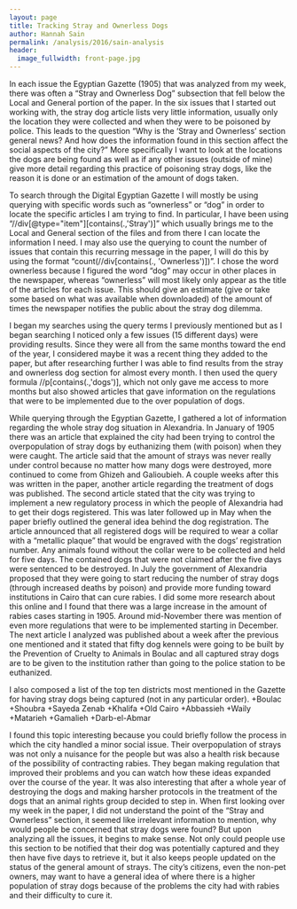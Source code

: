 ```yaml
---
layout: page
title: Tracking Stray and Ownerless Dogs
author: Hannah Sain
permalink: /analysis/2016/sain-analysis
header:
  image_fullwidth: front-page.jpg
---
```

In each issue the Egyptian Gazette (1905) that was analyzed from my week, there was often a “Stray and Ownerless Dog” subsection that fell below the Local and General portion of the paper. In the six issues that I started out working with, the stray dog article lists very little information, usually only the location they were collected and when they were to be poisoned by police. This leads to the question “Why is the ‘Stray and Ownerless’ section general news? And how does the information found in this section affect the social aspects of the city?” More specifically I want to look at the locations the dogs are being found as well as if any other issues (outside of mine) give more detail regarding this practice of poisoning stray dogs, like the reason it is done or an estimation of the amount of dogs taken.

To search through the Digital Egyptian Gazette I will mostly be using querying with specific words such as “ownerless” or “dog” in order to locate the specific articles I am trying to find. In particular, I have been using “//div[@type="item"][contains(.,'Stray')]” which usually brings me to the Local and General section of the files and from there I can locate the information I need. I may also use the querying to count the number of issues that contain this recurring message in the paper, I will do this by using the format “count(//div[contains(., 'Ownerless')])”. I chose the word ownerless because I figured the word “dog” may occur in other places in the newspaper, whereas “ownerless” will most likely only appear as the title of the articles for each issue. This should give an estimate (give or take some based on what was available when downloaded) of the amount of times the newspaper notifies the public about the stray dog dilemma.

I began my searches using the query terms I previously mentioned but as I began searching I noticed only a few issues (15 different days) were providing results. Since they were all from the same months toward the end of the year, I considered maybe it was a recent thing they added to the paper, but after researching further I was able to find results from the stray and ownerless dog section for almost every month. I then used the query formula //p[contains(.,'dogs')], which not only gave me access to more months but also showed articles that gave information on the regulations that were to be implemented due to the over population of dogs.

While querying through the Egyptian Gazette, I gathered a lot of information regarding the whole stray dog situation in Alexandria. In January of 1905 there was an article that explained the city had been trying to control the overpopulation of stray dogs by euthanizing them (with poison) when they were caught. The article said that the amount of strays was never really under control because no matter how many dogs were destroyed, more continued to come from Ghizeh and Galioubieh. A couple weeks after this was written in the paper, another article regarding the treatment of dogs was published. The second article stated that the city was trying to implement a new regulatory process in which the people of Alexandria had to get their dogs registered. This was later followed up in May when the paper briefly outlined the general idea behind the dog registration. The article announced that all registered dogs will be required to wear a collar with a “metallic plaque” that would be engraved with the dogs’ registration number. Any animals found without the collar were to be collected and held for five days. The contained dogs that were not claimed after the five days were sentenced to be destroyed. In July the government of Alexandria proposed that they were going to start reducing the number of stray dogs (through increased deaths by poison) and provide more funding toward institutions in Cairo that can cure rabies. I did some more research about this online and I found that there was a large increase in the amount of rabies cases starting in 1905. Around mid-November there was mention of even more regulations that were to be implemented starting in December.  The next article I analyzed was published about a week after the previous one mentioned and it stated that fifty dog kennels were going to be built by the Prevention of Cruelty to Animals in Boulac and all captured stray dogs are to be given to the institution rather than going to the police station to be euthanized.

I also composed a list of the top ten districts most mentioned in the Gazette for having stray dogs being captured (not in any particular order).
+Boulac
+Shoubra
+Sayeda Zenab
+Khalifa
+Old Cairo
+Abbassieh
+Waily
+Matarieh
+Gamalieh
+Darb-el-Abmar

I found this topic interesting because you could briefly follow the process in which the city handled a minor social issue. Their overpopulation of strays was not only a nuisance for the people but was also a health risk because of the possibility of contracting rabies. They began making regulation that improved their problems and you can watch how these ideas expanded over the course of the year. It was also interesting that after a whole year of destroying the dogs and making harsher protocols in the treatment of the dogs that an animal rights group decided to step in. When first looking over my week in the paper, I did not understand the point of the “Stray and Ownerless” section, it seemed like irrelevant information to mention, why would people be concerned that stray dogs were found? But upon analyzing all the issues, it begins to make sense. Not only could people use this section to be notified that their dog was potentially captured and they then have five days to retrieve it, but it also keeps people updated on the status of the general amount of strays. The city’s citizens, even the non-pet owners, may want to have a general idea of where there is a higher population of stray dogs because of the problems the city had with rabies and their difficulty to cure it.
